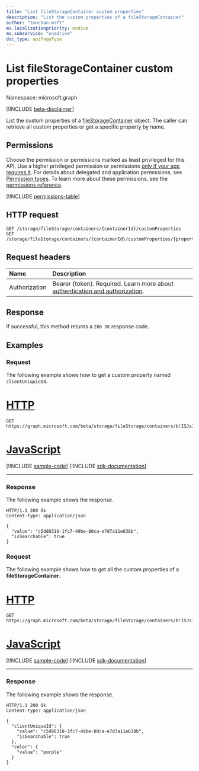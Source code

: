 ```yaml
---
title: "List fileStorageContainer custom properties"
description: "List the custom properties of a fileStorageContainer"
author: "tonchan-msft"
ms.localizationpriority: medium
ms.subservice: "onedrive"
doc_type: apiPageType
---
```


# List fileStorageContainer custom properties

Namespace: microsoft.graph

[!INCLUDE [beta-disclaimer](../../includes/beta-disclaimer.md)]

List the custom properties of a [fileStorageContainer](../resources/filestoragecontainer.md) object. The caller can retrieve all custom properties or get a specific property by name.

## Permissions
Choose the permission or permissions marked as least privileged for this API. Use a higher privileged permission or permissions [only if your app requires it](/graph/permissions-overview#best-practices-for-using-microsoft-graph-permissions). For details about delegated and application permissions, see [Permission types](/graph/permissions-overview#permission-types). To learn more about these permissions, see the [permissions reference](/graph/permissions-reference).

<!-- { "blockType": "permissions", "name": "filestoragecontainer_list_customproperty" } -->
[!INCLUDE [permissions-table](../includes/permissions/filestoragecontainer-list-customproperty-permissions.md)]

## HTTP request

<!-- {
  "blockType": "ignored"
}
-->
``` http
GET /storage/fileStorage/containers/{containerId}/customProperties
GET /storage/fileStorage/containers/{containerId}/customProperties/{propertyName}
```

## Request headers
|Name|Description|
|:---|:---|
|Authorization|Bearer {token}. Required. Learn more about [authentication and authorization](/graph/auth/auth-concepts).|

## Response

If successful, this method returns a `200 OK` response code.

## Examples

### Request
The following example shows how to get a custom property named `clientUniquieId`.
# [HTTP](#tab/http)
<!-- {
  "blockType": "request",
  "name": "list_filestoragecontainer_customproperty_1"
}
-->
``` http
GET https://graph.microsoft.com/beta/storage/fileStorage/containers/b!ISJs1WRro0y0EWgkUYcktDa0mE8zSlFEqFzqRn70Zwp1CEtDEBZgQICPkRbil_5Z/customProperties/clientUniqueId
```

# [JavaScript](#tab/javascript)
[!INCLUDE [sample-code](../includes/snippets/javascript/list-filestoragecontainer-customproperty-1-javascript-snippets.md)]
[!INCLUDE [sdk-documentation](../includes/snippets/snippets-sdk-documentation-link.md)]

---

### Response
The following example shows the response.
<!-- {
  "blockType": "response",
  "truncated": true,
  "@odata.type": "Collection(microsoft.graph.fileStorageContainerCustomPropertyValue)"
}
-->
``` http
HTTP/1.1 200 Ok
Content-type: application/json

{
  "value": "c5d88310-1fc7-49be-80ca-e7d7a11e638b",
  "isSearchable": true
}

```
### Request
The following example shows how to get all the custom properties of a **fileStorageContainer**.
# [HTTP](#tab/http)
<!-- {
  "blockType": "request",
  "name": "list_filestoragecontainer_customproperty_2"
}
-->
``` http
GET https://graph.microsoft.com/beta/storage/fileStorage/containers/b!ISJs1WRro0y0EWgkUYcktDa0mE8zSlFEqFzqRn70Zwp1CEtDEBZgQICPkRbil_5Z/customProperties
```

# [JavaScript](#tab/javascript)
[!INCLUDE [sample-code](../includes/snippets/javascript/list-filestoragecontainer-customproperty-2-javascript-snippets.md)]
[!INCLUDE [sdk-documentation](../includes/snippets/snippets-sdk-documentation-link.md)]

---

### Response
The following example shows the response.
<!-- {
  "blockType": "response",
  "truncated": true,
  "@odata.type": "microsoft.graph.fileStorageContainerCustomPropertyDictionary"
}
-->
``` http
HTTP/1.1 200 Ok
Content-type: application/json

{
  "clientUniqueId": {
    "value": "c5d88310-1fc7-49be-80ca-e7d7a11e638b",
    "isSearchable": true
  },
  "color": {
    "value": "purple"
  }
}
```
